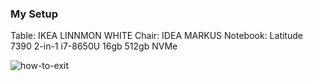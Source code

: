 ### My Setup

Table: IKEA LINNMON WHITE
Chair: IDEA MARKUS
Notebook: Latitude 7390 2-in-1 i7-8650U 16gb 512gb NVMe

![how-to-exit](https://images2.imgbox.com/e7/cb/PuzUKIPG_o.jpg)

<!--
**painhardcore/painhardcore** is a ✨ _special_ ✨ repository because its `README.md` (this file) appears on your GitHub profile.

Here are some ideas to get you started:

- 🔭 I’m currently working on ...
- 🌱 I’m currently learning ...
- 👯 I’m looking to collaborate on ...
- 🤔 I’m looking for help with ...
- 💬 Ask me about ...
- 📫 How to reach me: ...
- 😄 Pronouns: ...
- ⚡ Fun fact: ...
-->
